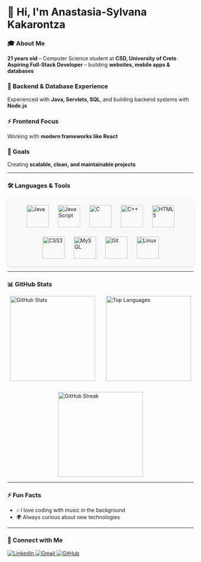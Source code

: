 # 👋 Hi, I'm **Anastasia-Sylvana Kakarontza**

### 🎓 About Me
**21 years old** – Computer Science student at **CSD, University of Crete**  
 **Aspiring Full-Stack Developer** – building **websites, mobile apps & databases**  

### 🌱 Backend & Database Experience
Experienced with **Java, Servlets, SQL**, and building backend systems with **Node.js**  

### ⚡ Frontend Focus
Working with **modern frameworks like React**  

### 🚀 Goals
Creating **scalable, clean, and maintainable projects**

---

### 🛠️ Languages & Tools
<div style="display: flex; flex-wrap: wrap; justify-content: center; gap: 25px; background-color: #f9f9f9; padding: 20px; border-radius: 10px; box-shadow: 0 4px 8px rgba(0,0,0,0.1);">
  <img src="https://cdn.jsdelivr.net/gh/devicons/devicon/icons/java/java-original.svg" width="60" height="60" alt="Java"/>
  <img src="https://cdn.jsdelivr.net/gh/devicons/devicon/icons/javascript/javascript-original.svg" width="60" height="60" alt="JavaScript"/>
  <img src="https://cdn.jsdelivr.net/gh/devicons/devicon/icons/c/c-original.svg" width="60" height="60" alt="C"/>
  <img src="https://cdn.jsdelivr.net/gh/devicons/devicon/icons/cplusplus/cplusplus-original.svg" width="60" height="60" alt="C++"/>
  <img src="https://cdn.jsdelivr.net/gh/devicons/devicon/icons/html5/html5-original.svg" width="60" height="60" alt="HTML5"/>
  <img src="https://cdn.jsdelivr.net/gh/devicons/devicon/icons/css3/css3-original.svg" width="60" height="60" alt="CSS3"/>
  <img src="https://cdn.jsdelivr.net/gh/devicons/devicon/icons/mysql/mysql-original.svg" width="60" height="60" alt="MySQL"/>
  <img src="https://cdn.jsdelivr.net/gh/devicons/devicon/icons/git/git-original.svg" width="60" height="60" alt="Git"/>
  <img src="https://cdn.jsdelivr.net/gh/devicons/devicon/icons/linux/linux-original.svg" width="60" height="60" alt="Linux"/>
</div>

---

### 📊 GitHub Stats
<div style="display: flex; flex-wrap: wrap; justify-content: center; gap: 30px; margin-top: 15px;">
  <img src="https://github-readme-stats.vercel.app/api?username=sylvianakay&show_icons=true&theme=tokyonight&count_private=true&hide_border=true" alt="GitHub Stats" height="230"/>
  <img src="https://github-readme-stats.vercel.app/api/top-langs/?username=sylvianakay&layout=compact&theme=tokyonight&hide_border=true" alt="Top Languages" height="230"/>
  <img src="https://streak-stats.demolab.com/?user=sylvianakay&theme=tokyonight&hide_border=true" alt="GitHub Streak" height="230"/>
</div>

---

### ⚡ Fun Facts
- 🎶 I love coding with music in the background  
- 🌍 Always curious about new technologies  

---

### 🔗 Connect with Me
<p >
  <a href="https://www.linkedin.com/in/anastasia-sylvana-kakarontza-218086259/" target="_blank">
    <img src="https://img.shields.io/badge/LinkedIn-blue?logo=linkedin&logoColor=white&style=for-the-badge" alt="LinkedIn">
  </a>
  <a href="mailto:sylvkakarontza@gmail.com">
    <img src="https://img.shields.io/badge/Gmail-D14836?logo=gmail&logoColor=white&style=for-the-badge" alt="Gmail">
  </a>
  <a href="https://github.com/sylvianakay" target="_blank">
    <img src="https://img.shields.io/badge/GitHub-000?logo=github&logoColor=white&style=for-the-badge" alt="GitHub">
  </a>
</p>
